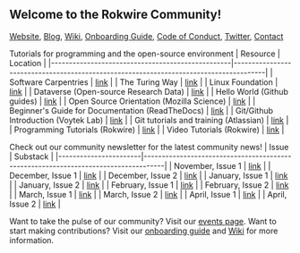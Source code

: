 ## Welcome to the Rokwire Community!

[Website](https://rokwirecommunity.web.illinois.edu/), [Blog](https://publish.illinois.edu/bradly-alicea/), [Wiki](https://github.com/rokwire/rokwire-community/wiki), [Onboarding Guide](https://rokwirecommunity.substack.com/p/onboarding-guide-to-rokwire-community), [Code of Conduct](https://github.com/rokwire/rokwire-community/wiki/Rokwire-Community-Code-of-Conduct), [Twitter](http://www.twitter.com/RokwireC/), [Contact](mailto:balicea@illinois.edu)

Tutorials for programming and the open-source environment
| Resource                                         | Location                                                                              |
|--------------------------------------------------|---------------------------------------------------------------------------------------|
| Software Carpentries                             | [link](http://www.github.com/swcarpentry/swcarpentry)                                 |
| The Turing Way                                   | [link](https://github.com/alan-turing-institute/the-turing-way/blob/master/README.md) |
| Linux Foundation                                 | [link](https://www.linuxfoundation.org/en/resources/open-source-guides/participating-in-open-source-communities/)  |
| Dataverse (Open-source Research Data)            | [link](https://dataverse.org/)                                                        |
| Hello World (Github guides)                      | [link](https://guides.github.com/activities/hello-world/)                             |
| Open Source Orientation (Mozilla Science)        | [link](https://mozillascience.github.io/study-group-orientation/index.html)           |
| Beginner's Guide for Documentation (ReadTheDocs) | [link](https://www.writethedocs.org/guide/writing/beginners-guide-to-docs/)           |
| Git/Github Introduction (Voytek Lab)             | [link](https://voyteklab.com/git/git-primer/)                                         |
| Git tutorials and training (Atlassian)           | [link](https://www.atlassian.com/git/tutorials)                                       | 
| Programming Tutorials (Rokwire)                  | [link](https://github.com/rokwire/rokwire-community/wiki/Programming-Tutorials)       |
| Video Tutorials  (Rokwire)                       | [link](https://github.com/rokwire/rokwire-community/wiki/Video-Tutorials)             |



Check out our community newsletter for the latest community news!
| Issue                 | Substack                                                                           |
|-----------------------|------------------------------------------------------------------------------------|
| November, Issue 1     | [link](https://rokwirecommunity.substack.com/p/rokwire-community-news)             |
| December, Issue 1     | [link](https://rokwirecommunity.substack.com/p/rokwire-community-news-november1)   |
| December, Issue 2     | [link](https://rokwirecommunity.substack.com/p/rokwire-community-news-december-2)       |
| January, Issue 1      | [link](https://rokwirecommunity.substack.com/p/rokwire-community-newsletter-january)       |
| January, Issue 2      | [link](https://rokwirecommunity.substack.com/p/rokwire-community-newsletter-january-c47)   |
| February, Issue 1     | [link](https://rokwirecommunity.substack.com/publish/post/31686281)                |
| February, Issue 2     | [link](https://rokwirecommunity.substack.com/p/rokwire-community-newsletter-february-e2c)  |
| March, Issue 1        | [link](https://rokwirecommunity.substack.com/p/rokwire-community-newsletter-march)   |
| March, Issue 2        | [link](https://rokwirecommunity.substack.com/p/rokwire-community-newsletter-march-a85)   |
| April, Issue 1        | [link](https://rokwirecommunity.substack.com/p/rokwire-community-newsletter-april)   |
| April, Issue 2        | [link](https://rokwirecommunity.substack.com/p/rokwire-community-newsletter-april-90e) |

Want to take the pulse of our community? Visit our [events page](https://rokwirecommunity.web.illinois.edu/events.html). Want to start making contributions? Visit our [onboarding guide](https://rokwirecommunity.substack.com/p/onboarding-guide-to-rokwire-community) and [Wiki](https://github.com/rokwire/rokwire-community/wiki) for more information.
